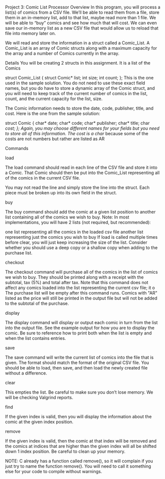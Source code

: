 Project 3: Comic List Processor
Overview
In this program, you will process a list(s) of comics from a CSV file. We’ll be able to read them from a file, 
store them in an in-memory list, add to that list, maybe read more than 1 file. We will be able to “buy” comics 
and see how much that will cost. We can even save our in-memory list as a new CSV file that would allow us to reload that file into memory later on.

We will read and store the information in a struct called a Comic_List. A Comic_List is an array of Comic structs 
along with a maximum capacity for the array and a number of Comics currently in the array. 

Details
You will be creating 2 structs in this assignment. It is a list of the Comics

struct Comic_List
{
    struct Comic* list;
    int size;
    int count;
};
This is the one used in the sample solution. You do not need to use these exact field names, 
but you do have to store a dynamic array of the Comic struct, and you will need to keep track 
of the current number of comics in the list, count, and the current capacity for the list, size.

The Comic information needs to store the date, code, publisher, title, and cost. Here is the one from the sample solution:

struct Comic
{
    char* date;
    char* code;
    char* publisher;
    char* title;
    char *cost;
};
Again, you may choose different names for your fields but you need to store all of this information. 
The cost is a char* because some of the costs are not numbers but rather are listed as AR


Commands

load

The load command should read in each line of the CSV file and store it into a Comic. That Comic 
should then be put into the Comic_List representing all of the comics in the current CSV file.

You may not read the line and simply store the line into the struct. Each piece must be broken 
up into its own field in the struct.

buy

The buy command should add the comic at a given list position to another list containing all of 
the comics we wish to buy. Note: In most implementations, you will have 2 lists (not required, but recommended): 

one list representing all the comics in the loaded csv file
another list representing just the comics you wish to buy
If load is called multiple times before clear, you will just keep increasing the size of the list. 
Consider whether you should use a deep copy or a shallow copy when adding to the purchase list.

checkout

The checkout command will purchase all of the comics in the list of comics we wish to buy. They should 
be printed along with a receipt with the subtotal, tax (5%) and total after tax. Note that this command 
does not affect any comics loaded into the list representing the current csv file; it o The purchase list 
will be empty after this command runs. Comics with "AR" listed as the price will still be printed in the 
output file but will not be added to the subtotal of the purchase.

display

The display command will display or output each comic in turn from the list into the output file. See the 
example output for how you are to display the comic. Be sure to reference how to print both when the list 
is empty and when the list contains entries.

save

The save command will write the current list of comics into the file that is given. The format should match 
the format of the original CSV file. You should be able to load, then save, and then load the newly created 
file without a difference.

clear

This empties the list. Be careful to make sure you don’t lose memory. We will be checking Valgrind reports.

find

If the given index is valid, then you will display the information about the comic at the given index position.

remove

If the given index is valid, then the comic at that index will be removed and the comics at indices that are 
higher than the given index will all be shifted down 1 index position. Be careful to clean up your memory.

NOTE: C already has a function called remove(), so it will complain if you just try to name the function remove(). 
You will need to call it something else for your code to compile without warnings.
